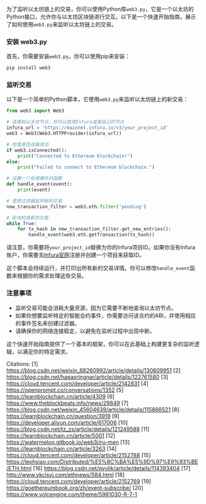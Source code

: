 为了监听以太坊链上的交易，你可以使用Python库`web3.py`，它是一个以太坊的Python接口，允许你与以太坊区块链进行交互。以下是一个快速开始指南，展示了如何使用`web3.py`来监听以太坊链上的交易。

### 安装 web3.py

首先，你需要安装`web3.py`。你可以使用pip来安装：

```bash
pip install web3
```

### 监听交易

以下是一个简单的Python脚本，它使用`web3.py`来监听以太坊链上的新交易：

```python
from web3 import Web3

# 连接到以太坊节点，你可以使用Infura或者自己的节点
infura_url = 'https://mainnet.infura.io/v3/your_project_id'
web3 = Web3(Web3.HTTPProvider(infura_url))

# 检查是否连接成功
if web3.isConnected():
    print("Connected to Ethereum blockchain!")
else:
    print("Failed to connect to Ethereum blockchain.")

# 设置一个处理事件的函数
def handle_event(event):
    print(event)

# 使用过滤器监听新的交易
new_transaction_filter = web3.eth.filter('pending')

# 轮询检查新的交易
while True:
    for tx_hash in new_transaction_filter.get_new_entries():
        handle_event(web3.eth.getTransaction(tx_hash))
```

请注意，你需要将`your_project_id`替换为你的Infura项目ID。如果你没有Infura账户，你需要去[Infura官网](https://infura.io/)注册并创建一个项目来获取ID。

这个脚本会持续运行，并打印出所有新的交易详情。你可以修改`handle_event`函数来根据你的需求处理这些交易。

### 注意事项

- 监听交易可能会消耗大量资源，因为它需要不断地查询以太坊节点。
- 如果你想要监听特定的智能合约事件，你需要访问该合约的ABI，并使用相应的事件签名来创建过滤器。
- 请确保你的网络连接稳定，以避免在监听过程中出现中断。

这个快速开始指南提供了一个基本的框架，你可以在此基础上构建更复杂的监听逻辑，以满足你的特定需求。

Citations:
[1] https://blog.csdn.net/weixin_68260992/article/details/130609951
[2] https://blog.csdn.net/haeasringnar/article/details/122761580
[3] https://cloud.tencent.com/developer/article/2142831
[4] https://openprompt.co/conversations/1352
[5] https://learnblockchain.cn/article/4309
[6] https://www.theblockbeats.info/news/29849
[7] https://blog.csdn.net/weixin_45604639/article/details/115866521
[8] https://learnblockchain.cn/question/3919
[9] https://developer.aliyun.com/article/617006
[10] https://blog.csdn.net/tz_zs/article/details/121249588
[11] https://learnblockchain.cn/article/5001
[12] https://watermelon.gitbook.io/web3j/ru-men
[13] https://learnblockchain.cn/article/3263
[14] https://cloud.tencent.com/developer/article/2152788
[15] https://leohsiao.com/Distributed/%E5%8C%BA%E5%9D%97%E9%93%BE/ETH.html
[16] https://blog.csdn.net/qyvlik/article/details/114393404
[17] http://www.ykclsyj.com/ethnews/584.html
[18] https://cloud.tencent.com/developer/article/2152769
[19] https://goethereumbook.org/zh/event-subscribe/
[20] https://www.volcengine.com/theme/5981030-R-7-1
